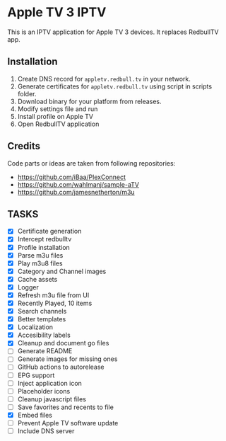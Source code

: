# Apple TV 3 IPTV
This is an IPTV application for Apple TV 3 devices. It replaces RedbullTV app.

## Installation
1. Create DNS record for `appletv.redbull.tv` in your network.
2. Generate certificates for `appletv.redbull.tv` using script in scripts folder.
3. Download binary for your platform from releases.
4. Modify settings file and run
5. Install profile on Apple TV
6. Open RedbullTV application


## Credits
Code parts or ideas are taken from following repositories:
- https://github.com/iBaa/PlexConnect
- https://github.com/wahlmanj/sample-aTV
- https://github.com/jamesnetherton/m3u

## TASKS
- [x] Certificate generation
- [x] Intercept redbulltv
- [x] Profile installation
- [x] Parse m3u files
- [x] Play m3u8 files
- [x] Category and Channel images
- [x] Cache assets
- [x] Logger
- [x] Refresh m3u file from UI
- [x] Recently Played, 10 items
- [x] Search channels
- [x] Better templates
- [x] Localization
- [x] Accesibility labels
- [x] Cleanup and document go files
- [ ] Generate README
- [ ] Generate images for missing ones
- [ ] GitHub actions to autorelease
- [ ] EPG support
- [ ] Inject application icon
- [ ] Placeholder icons
- [ ] Cleanup javascript files
- [ ] Save favorites and recents to file
- [x] Embed files
- [ ] Prevent Apple TV software update
- [ ] Include DNS server